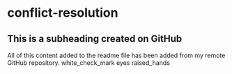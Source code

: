 # conflict-resolution

## This is a subheading created on GitHub

All of this content added to the readme file has been added from my remote GitHub repository.
white_check_mark
eyes
raised_hands





